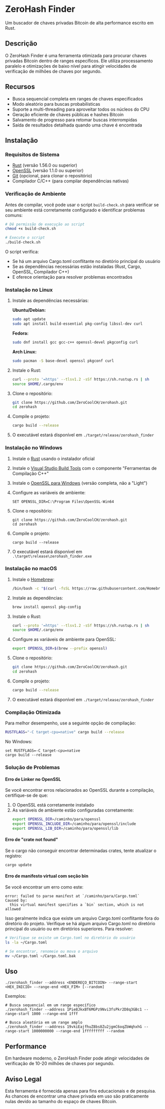 # ZeroHash Finder

Um buscador de chaves privadas Bitcoin de alta performance escrito em Rust.

## Descrição

O ZeroHash Finder é uma ferramenta otimizada para procurar chaves privadas Bitcoin dentro de ranges específicos. Ele utiliza processamento paralelo e otimizações de baixo nível para atingir velocidades de verificação de milhões de chaves por segundo.

## Recursos

- Busca sequencial completa em ranges de chaves especificados
- Modo aleatório para buscas probabilísticas
- Suporte a multi-threading para aproveitar todos os núcleos do CPU
- Geração eficiente de chaves públicas e hashes Bitcoin
- Salvamento de progresso para retomar buscas interrompidas
- Saída de resultados detalhada quando uma chave é encontrada

## Instalação

### Requisitos de Sistema

- [Rust](https://www.rust-lang.org/) (versão 1.56.0 ou superior)
- [OpenSSL](https://www.openssl.org/) (versão 1.1.0 ou superior)
- [Git](https://git-scm.com/) (opcional, para clonar o repositório)
- Compilador C/C++ (para compilar dependências nativas)

### Verificação de Ambiente

Antes de compilar, você pode usar o script `build-check.sh` para verificar se seu ambiente está corretamente configurado e identificar problemas comuns:

```bash
# Dê permissão de execução ao script
chmod +x build-check.sh

# Execute o script
./build-check.sh
```

O script verifica:
- Se há um arquivo Cargo.toml conflitante no diretório principal do usuário
- Se as dependências necessárias estão instaladas (Rust, Cargo, OpenSSL, Compilador C++)
- E oferece orientação para resolver problemas encontrados

### Instalação no Linux

1. Instale as dependências necessárias:

   **Ubuntu/Debian:**
   ```bash
   sudo apt update
   sudo apt install build-essential pkg-config libssl-dev curl
   ```

   **Fedora:**
   ```bash
   sudo dnf install gcc gcc-c++ openssl-devel pkgconfig curl
   ```

   **Arch Linux:**
   ```bash
   sudo pacman -S base-devel openssl pkgconf curl
   ```

2. Instale o Rust:
   ```bash
   curl --proto '=https' --tlsv1.2 -sSf https://sh.rustup.rs | sh
   source $HOME/.cargo/env
   ```

3. Clone o repositório:
   ```bash
   git clone https://github.com/ZeroCoolCH/zerohash.git
   cd zerohash
   ```

4. Compile o projeto:
   ```bash
   cargo build --release
   ```

5. O executável estará disponível em `./target/release/zerohash_finder`

### Instalação no Windows

1. Instale o [Rust](https://www.rust-lang.org/tools/install) usando o instalador oficial

2. Instale o [Visual Studio Build Tools](https://visualstudio.microsoft.com/visual-cpp-build-tools/) com o componente "Ferramentas de Compilação C++"

3. Instale o [OpenSSL para Windows](https://slproweb.com/products/Win32OpenSSL.html) (versão completa, não a "Light")

4. Configure as variáveis de ambiente:
   ```
   SET OPENSSL_DIR=C:\Program Files\OpenSSL-Win64
   ```

5. Clone o repositório:
   ```
   git clone https://github.com/ZeroCoolCH/zerohash.git
   cd zerohash
   ```

6. Compile o projeto:
   ```
   cargo build --release
   ```

7. O executável estará disponível em `.\target\release\zerohash_finder.exe`

### Instalação no macOS

1. Instale o [Homebrew](https://brew.sh/):
   ```bash
   /bin/bash -c "$(curl -fsSL https://raw.githubusercontent.com/Homebrew/install/HEAD/install.sh)"
   ```

2. Instale as dependências:
   ```bash
   brew install openssl pkg-config
   ```

3. Instale o Rust:
   ```bash
   curl --proto '=https' --tlsv1.2 -sSf https://sh.rustup.rs | sh
   source $HOME/.cargo/env
   ```

4. Configure as variáveis de ambiente para OpenSSL:
   ```bash
   export OPENSSL_DIR=$(brew --prefix openssl)
   ```

5. Clone o repositório:
   ```bash
   git clone https://github.com/ZeroCoolCH/zerohash.git
   cd zerohash
   ```

6. Compile o projeto:
   ```bash
   cargo build --release
   ```

7. O executável estará disponível em `./target/release/zerohash_finder`

### Compilação Otimizada

Para melhor desempenho, use a seguinte opção de compilação:

```bash
RUSTFLAGS="-C target-cpu=native" cargo build --release
```

No Windows:
```
set RUSTFLAGS=-C target-cpu=native
cargo build --release
```

### Solução de Problemas

#### Erro de Linker no OpenSSL
Se você encontrar erros relacionados ao OpenSSL durante a compilação, certifique-se de que:

1. O OpenSSL está corretamente instalado
2. As variáveis de ambiente estão configuradas corretamente:
   ```bash
   export OPENSSL_DIR=/caminho/para/openssl
   export OPENSSL_INCLUDE_DIR=/caminho/para/openssl/include
   export OPENSSL_LIB_DIR=/caminho/para/openssl/lib
   ```

#### Erro de "crate not found"
Se o cargo não conseguir encontrar determinadas crates, tente atualizar o registro:
```bash
cargo update
```

#### Erro de manifesto virtual com seção bin
Se você encontrar um erro como este:
```
error: failed to parse manifest at `/caminho/para/Cargo.toml`
Caused by:
  this virtual manifest specifies a `bin` section, which is not allowed
```

Isso geralmente indica que existe um arquivo Cargo.toml conflitante fora do diretório do projeto. Verifique se há algum arquivo Cargo.toml no diretório principal do usuário ou em diretórios superiores. Para resolver:

```bash
# Verifique se existe um Cargo.toml no diretório do usuário
ls -la ~/Cargo.toml

# Se encontrar, renomeie ou mova o arquivo
mv ~/Cargo.toml ~/Cargo.toml.bak
```

## Uso

```
./zerohash_finder --address <ENDEREÇO_BITCOIN> --range-start <HEX_INICIO> --range-end <HEX_FIM> [--random]
```

Exemplos:

```
# Busca sequencial em um range específico
./zerohash_finder --address 1Pie8JkxBT6MGPz9Nvi3fsPkr2D8q3GBc1 --range-start 1000 --range-end 1fff

# Busca aleatória em um range amplo
./zerohash_finder --address 19vkiEajfhuZ8bs8Zu2jgmC6oqZbWqhxhG --range-start 1000000000 --range-end 1fffffffff --random
```

## Performance

Em hardware moderno, o ZeroHash Finder pode atingir velocidades de verificação de 10-20 milhões de chaves por segundo.

## Aviso Legal

Esta ferramenta é fornecida apenas para fins educacionais e de pesquisa. As chances de encontrar uma chave privada em uso são praticamente nulas devido ao tamanho do espaço de chaves Bitcoin.
